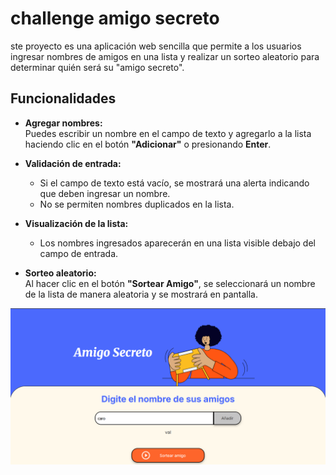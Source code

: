 # challenge amigo secreto

ste proyecto es una aplicación web sencilla que permite a los usuarios ingresar nombres de amigos en una lista y realizar un sorteo aleatorio para determinar quién será su "amigo secreto".

## Funcionalidades

- **Agregar nombres:**  
  Puedes escribir un nombre en el campo de texto y agregarlo a la lista haciendo clic en el botón **"Adicionar"** o presionando **Enter**.

- **Validación de entrada:**  
  - Si el campo de texto está vacío, se mostrará una alerta indicando que deben ingresar un nombre.
  - No se permiten nombres duplicados en la lista.

- **Visualización de la lista:**  
  - Los nombres ingresados aparecerán en una lista visible debajo del campo de entrada.
 

- **Sorteo aleatorio:**  
  Al hacer clic en el botón **"Sortear Amigo"**, se seleccionará un nombre de la lista de manera aleatoria y se mostrará en pantalla.

![alt text](./assets/image.png)





